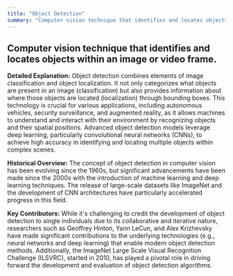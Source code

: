 ```yaml
---
title: "Object Detection"
summary: "Computer vision technique that identifies and locates objects within an image or video frame."
---
```


## Computer vision technique that identifies and locates objects within an image or video frame.

**Detailed Explanation:** Object detection combines elements of image classification and object localization. It not only categorizes what objects are present in an image (classification) but also provides information about where those objects are located (localization) through bounding boxes. This technology is crucial for various applications, including autonomous vehicles, security surveillance, and augmented reality, as it allows machines to understand and interact with their environment by recognizing objects and their spatial positions. Advanced object detection models leverage deep learning, particularly convolutional neural networks (CNNs), to achieve high accuracy in identifying and locating multiple objects within complex scenes.

**Historical Overview:** The concept of object detection in computer vision has been evolving since the 1960s, but significant advancements have been made since the 2000s with the introduction of machine learning and deep learning techniques. The release of large-scale datasets like ImageNet and the development of CNN architectures have particularly accelerated progress in this field.

**Key Contributors:** While it's challenging to credit the development of object detection to single individuals due to its collaborative and iterative nature, researchers such as Geoffrey Hinton, Yann LeCun, and Alex Krizhevsky have made significant contributions to the underlying technologies (e.g., neural networks and deep learning) that enable modern object detection methods. Additionally, the ImageNet Large Scale Visual Recognition Challenge (ILSVRC), started in 2010, has played a pivotal role in driving forward the development and evaluation of object detection algorithms.

